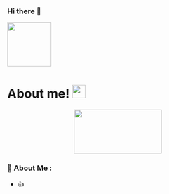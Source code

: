 ### Hi there 👋

<img src="https://media.giphy.com/media/h3u7w8BR07IHDsnzQw/giphy.gif" width="100"/>
</div>
<img src="https://komarev.com/ghpvc/?username=ryangilbert744&style=flat-square&color=blue" alt=""/>

<h1>
  About me!
<img src="https://media.giphy.com/media/hvRJCLFzcasrR4ia7z/giphy.gif" width="30px"/>
</h1>
<div align="center">

<img src="https://media.giphy.com/media/bi6RQ5x3tqoSI/giphy.gif" width="200" height="100"/>

</div>

### :dizzy: About Me :
- :+1: 
